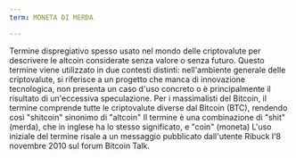 ```yaml
---
term: MONETA DI MERDA

---
```

Termine dispregiativo spesso usato nel mondo delle criptovalute per descrivere le altcoin considerate senza valore o senza futuro. Questo termine viene utilizzato in due contesti distinti: nell'ambiente generale delle criptovalute, si riferisce a un progetto che manca di innovazione tecnologica, non presenta un caso d'uso concreto o è principalmente il risultato di un'eccessiva speculazione. Per i massimalisti del Bitcoin, il termine comprende tutte le criptovalute diverse dal Bitcoin (BTC), rendendo così "shitcoin" sinonimo di "altcoin" Il termine è una combinazione di "shit" (merda), che in inglese ha lo stesso significato, e "coin" (moneta) L'uso iniziale del termine risale a un messaggio pubblicato dall'utente Ribuck l'8 novembre 2010 sul forum Bitcoin Talk.
